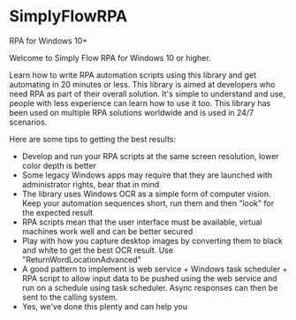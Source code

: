 # SimplyFlowRPA
RPA for Windows 10+

Welcome to Simply Flow RPA for Windows 10 or higher. 

Learn how to write RPA automation scripts using this library and get automating in 20 minutes or less. This library is aimed at developers who need RPA as part of their overall solution. It's simple to understand and use, people with less experience can learn how to use it too. This library has been used on multiple RPA solutions worldwide and is used in 24/7 scenarios.

Here are some tips to getting the best results:
- Develop and run your RPA scripts at the same screen resolution, lower color depth is better
- Some legacy Windows apps may require that they are launched with administrator rights, bear that in mind
- The library uses Windows OCR as a simple form of computer vision. Keep your automation sequences short, run them and then "look" for the expected result
- RPA scripts mean that the user interface must be available, virtual machines work well and can be better secured
- Play with how you capture desktop images by converting them to black and white to get the best OCR result. Use "ReturnWordLocationAdvanced"
- A good pattern to implement is web service + Windows task scheduler + RPA script to allow input data to be pushed using the web service and run on a schedule using task scheduler. Async responses can then be sent to the calling system.
- Yes, we've done this plenty and can help you




